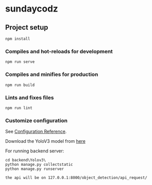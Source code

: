 # sundaycodz

## Project setup
```
npm install
```

### Compiles and hot-reloads for development
```
npm run serve
```

### Compiles and minifies for production
```
npm run build
```

### Lints and fixes files
```
npm run lint
```

### Customize configuration
See [Configuration Reference](https://cli.vuejs.org/config/).

Download the YoloV3 model from [here](https://pjreddie.com/media/files/yolov3.weights)

For running backend server:
```
cd backend\Yolov3\
python manage.py collectstatic
python manage.py runserver

the api will be on 127.0.0.1:8000/object_detection/api_request/
```
